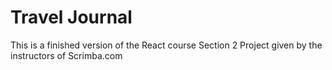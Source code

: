 # Travel Journal

This is a finished version of the React course Section 2 Project given by the instructors of Scrimba.com
